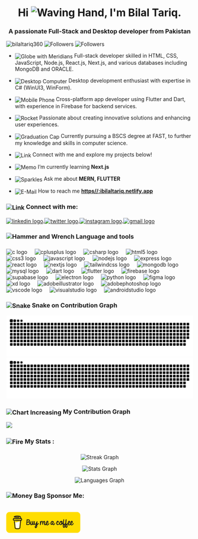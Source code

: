 <h1 align="center">Hi <img src="https://raw.githubusercontent.com/Tarikul-Islam-Anik/Animated-Fluent-Emojis/master/Emojis/Hand%20gestures/Waving%20Hand.png" alt="Waving Hand" width="35" height="35" />, I'm Bilal Tariq.</h1>
<h3 align="center">A passionate Full-Stack and Desktop developer from Pakistan</h3>


<p align="left"> <img src="https://komarev.com/ghpvc/?username=affan-ch&label=Profile%20views&color=0e75b6&style=flat" alt="bilaltariq360" />
<img src="https://img.shields.io/github/followers/bilaltariq360?label=Followers&style=flat&color=0e75b6" alt="Followers" /> 
<img src="https://img.shields.io/github/stars/bilaltariq360?label=Stars&style=flat&color=0e75b6" alt="Followers" /> </p>


- <img align="center" src="https://raw.githubusercontent.com/Tarikul-Islam-Anik/Animated-Fluent-Emojis/master/Emojis/Travel%20and%20places/Globe%20with%20Meridians.png" alt="Globe with Meridians" width="25" height="25" /> Full-stack developer skilled in HTML, CSS, JavaScript, Node.js, React.js, Next.js, and various databases including MongoDB and ORACLE.

- <img  align="center" src="https://raw.githubusercontent.com/Tarikul-Islam-Anik/Animated-Fluent-Emojis/master/Emojis/Objects/Desktop%20Computer.png" alt="Desktop Computer" width="25" height="25" /> Desktop development enthusiast with expertise in C# (WinUI3, WinForm).

- <img align="center" src="https://raw.githubusercontent.com/Tarikul-Islam-Anik/Animated-Fluent-Emojis/master/Emojis/Objects/Mobile%20Phone.png" alt="Mobile Phone" width="25" height="25" /> Cross-platform app developer using Flutter and Dart, with experience in Firebase for backend services.

- <img align="center" src="https://raw.githubusercontent.com/Tarikul-Islam-Anik/Animated-Fluent-Emojis/master/Emojis/Travel%20and%20places/Rocket.png" alt="Rocket" width="25" height="25" /> Passionate about creating innovative solutions and enhancing user experiences.

- <img align="center" src="https://raw.githubusercontent.com/Tarikul-Islam-Anik/Animated-Fluent-Emojis/master/Emojis/Objects/Graduation%20Cap.png" alt="Graduation Cap" width="25" height="25" /> Currently pursuing a BSCS degree at FAST, to further my knowledge and skills in computer science.

- <img align="center" src="https://raw.githubusercontent.com/Tarikul-Islam-Anik/Animated-Fluent-Emojis/master/Emojis/Objects/Link.png" alt="Link" width="25" height="25" /> Connect with me and explore my projects below!

<!--- <img align="center" src="https://raw.githubusercontent.com/Tarikul-Islam-Anik/Animated-Fluent-Emojis/master/Emojis/Objects/Telescope.png" alt="Telescope" width="25" height="25" /> I’m currently working on -->
<!---[Cyber Vault Desktop](https://github.com/affan-ch/Cyber-Vault-Desktop-Offline)-->

- <img align="center" src="https://raw.githubusercontent.com/Tarikul-Islam-Anik/Animated-Fluent-Emojis/master/Emojis/Objects/Memo.png" alt="Memo" width="25" height="25" /> I’m currently learning **Next.js**

- <img align="center" src="https://raw.githubusercontent.com/Tarikul-Islam-Anik/Animated-Fluent-Emojis/master/Emojis/Activities/Sparkles.png" alt="Sparkles" width="25" height="25" /> Ask me about **MERN, FLUTTER**


- <img align="center" src="https://raw.githubusercontent.com/Tarikul-Islam-Anik/Animated-Fluent-Emojis/master/Emojis/Objects/E-Mail.png" alt="E-Mail" width="25" height="25" /> How to reach me <a href="https://ibilaltariq.netlify.app/">**https//:ibilaltariq.netlify.app**</a>




<h3 align="left"><img align="center" src="https://raw.githubusercontent.com/Tarikul-Islam-Anik/Animated-Fluent-Emojis/master/Emojis/Objects/Link.png" alt="Link" width="30" height="30" /> Connect with me: </h3>

<p align="left">
  <a href="https://www.linkedin.com/in/ibilaltariq/">
  <img align="center" src="https://raw.githubusercontent.com/maurodesouza/profile-readme-generator/master/src/assets/icons/social/linkedin/default.svg" width="52" height="40" alt="linkedin logo"  />
  </a>

  <a href="https://x.com/ibilaltariq">
  <img align="center" src="https://raw.githubusercontent.com/maurodesouza/profile-readme-generator/master/src/assets/icons/social/twitter/default.svg" width="52" height="40" alt="twitter logo"  />
  </a>


  <a href="https://instagram.com/ibilaltariq">
  <img align="center" src="https://raw.githubusercontent.com/maurodesouza/profile-readme-generator/master/src/assets/icons/social/instagram/default.svg" width="52" height="40" alt="instagram logo"  />
  </a>
  
  <!--<a href="mailto:hafizbilaltariq360@gmail.com">
  <img align="center" src="https://raw.githubusercontent.com/maurodesouza/profile-readme-generator/master/src/assets/icons/social/microsoft-outlook/default.svg" width="52" height="40" alt="microsoft-outlook logo"  />
  </a>-->
  
  
  <a href="mailto:hafizbilaltariq360@gmail.com">
  <img align="center" src="https://raw.githubusercontent.com/maurodesouza/profile-readme-generator/master/src/assets/icons/social/gmail/default.svg" width="52" height="40" alt="gmail logo"  />
  </a>
  
</p>

###



<h3 align="left"><img src="https://raw.githubusercontent.com/Tarikul-Islam-Anik/Animated-Fluent-Emojis/master/Emojis/Objects/Hammer%20and%20Wrench.png" alt="Hammer and Wrench" width="30" height="30" /> Language and tools</h3>

###

<div align="left">
  <img src="https://skillicons.dev/icons?i=c" height="40" alt="c logo"  title="C"/>
  <img width="12" />
  <img src="https://skillicons.dev/icons?i=cpp" height="40" alt="cplusplus logo" title="C++" />
  <img width="12" />
  <img src="https://skillicons.dev/icons?i=cs" height="40" alt="csharp logo" title="C#" />
  <img width="12" />
  <img src="https://skillicons.dev/icons?i=html" height="40" alt="html5 logo" title="HTML" />
  <img width="12" />
  <img src="https://skillicons.dev/icons?i=css" height="40" alt="css3 logo"  title="CSS"/>
  <img width="12" />
  <img src="https://skillicons.dev/icons?i=js" height="40" alt="javascript logo"  title="JavaScript"/>
  <img width="12" />
  <img src="https://skillicons.dev/icons?i=nodejs" height="40" alt="nodejs logo"  title="Node.js"/>
  <img width="12" />
  <img src="https://skillicons.dev/icons?i=express" height="40" alt="express logo" title="Express.js" />
  <img width="12" />
  <img src="https://skillicons.dev/icons?i=react" height="40" alt="react logo" title="React.js"  />
  <img width="12" />
  <img src="https://skillicons.dev/icons?i=nextjs" height="40" alt="nextjs logo" title="Next.js" />
  <img width="12" />
  <img src="https://skillicons.dev/icons?i=tailwind" height="40" alt="tailwindcss logo" title="Tailwind Css" />
  <img width="12" />
  <!--<img src="https://skillicons.dev/icons?i=ts" height="40" alt="typescript logo" title="TypeScript" />
  <img width="12" />-->
  <img src="https://skillicons.dev/icons?i=mongodb" height="40" alt="mongodb logo" title="MongoDB" />
  <img width="12" />
  <img src="https://skillicons.dev/icons?i=mysql" height="40" alt="mysql logo" title="MySQL" />
  <img width="12" />
  <img src="https://skillicons.dev/icons?i=dart" height="40" alt="dart logo" title="Dart" />
  <img width="12" />
  <img src="https://skillicons.dev/icons?i=flutter" height="40" alt="flutter logo" title="Flutter" />
  <img width="12" />
  <img src="https://skillicons.dev/icons?i=firebase" height="40" alt="firebase logo" title="Firebase" />
  <img width="12" />
  <img src="https://skillicons.dev/icons?i=supabase" height="40" alt="supabase logo" title="Supabase" />
  <img width="12" />
  <img src="https://skillicons.dev/icons?i=electron" height="40" alt="electron logo" title="Electron.js" />
  <img width="12" />
  <img src="https://skillicons.dev/icons?i=py" height="40" alt="python logo" title="Python" />
  <img width="12" />
  <img src="https://skillicons.dev/icons?i=figma" height="40" alt="figma logo" title="Figma" />
  <img width="12" />
  <img src="https://skillicons.dev/icons?i=xd" height="40" alt="xd logo" title="Adobe XD" />
  <img width="12" />
  <img src="https://skillicons.dev/icons?i=ai" height="40" alt="adobeillustrator logo" title="Adobe Illustrator" />
  <img width="12" />
  <img src="https://skillicons.dev/icons?i=ps" height="40" alt="adobephotoshop logo" title="Adobe Photoshop" />
  <img width="12" />
  <img src="https://skillicons.dev/icons?i=vscode" height="40" alt="vscode logo" title="VS Code" />
  <img width="12" />
  <img src="https://skillicons.dev/icons?i=visualstudio" height="40" alt="visualstudio logo" title="Visual Studio" />
  <img width="12" />
  <img src="https://skillicons.dev/icons?i=androidstudio" height="40" alt="androidstudio logo" title="Android Studio" />
</div>

###

<h3><img align="center" src="https://raw.githubusercontent.com/Tarikul-Islam-Anik/Animated-Fluent-Emojis/master/Emojis/Animals/Snake.png" alt="Snake" width="30" height="30" />  Snake on Contribution Graph</h3>
<div align="center">
  <a href="https://github.com/settings/appearance#gh-dark-mode-only">
    <img src="https://github.com/affan-ch/affan-ch/blob/main/dist/github-contribution-grid-snake-dark.svg" alt="snake" />
    </a>
  <a href="https://github.com/settings/appearance#gh-light-mode-only">
    <img src="https://github.com/affan-ch/affan-ch/blob/main/dist/github-contribution-grid-snake.svg" alt="snake" />
    </a>
</div>


###

<h3><img align="center" src="https://raw.githubusercontent.com/Tarikul-Islam-Anik/Animated-Fluent-Emojis/master/Emojis/Objects/Chart%20Increasing.png" alt="Chart Increasing" width="30" height="30" />  My Contribution Graph</h3>

<img src="https://github-readme-activity-graph.vercel.app/graph?username=bilaltariq360&hide_border=true&theme=react-dark&custom_title=Bilal%27s+Contribution+Graph+%28Last+30+Days%29&area=true"  />



###


###

<h3 align="left"><img align="center" src="https://raw.githubusercontent.com/Tarikul-Islam-Anik/Animated-Fluent-Emojis/master/Emojis/Travel%20and%20places/Fire.png" alt="Fire" width="30" height="30" />   My Stats :</h3>

###

<div align="center">
 
  <img src="https://streak-stats.demolab.com/?user=affan-ch&locale=en&mode=daily&theme=github_dark&hide_border=false&border_radius=5&date_format=j%20M%5B%20Y%5D&order=1" height="220" alt="Streak Graph"  /> <br>
 
  <img src="https://github-readme-stats-affan.vercel.app/api?username=affan-ch&hide_title=true&hide_rank=false&show_icons=true&include_all_commits=true&count_private=true&disable_animations=true&theme=github_dark&locale=en&hide_border=false&order=2&icon_color=39D353&border_color=39D353&show=reviews,discussions_started,discussions_answered,prs_merged,prs_merged_percentage" height="300" width="600" alt="Stats Graph" /> <br>
  
  <img src="https://github-readme-stats.vercel.app/api/top-langs?username=affan-ch&locale=en&hide_title=true&layout=compact&card_width=320&langs_count=6&theme=github_dark&hide_border=false&border_color=39D353&order=3&disable_animations=true" height="180" alt="Languages Graph" /> <br>
  
</div>

###
<h3 align="left"><img src="https://raw.githubusercontent.com/Tarikul-Islam-Anik/Animated-Fluent-Emojis/master/Emojis/Objects/Money%20Bag.png" alt="Money Bag" width="31" height="31" /> Sponsor Me: </h3>
<p align="left">
  <br>
  <a href="https://www.buymeacoffee.com/ibilaltariq" />
  <img src="https://github.com/affan-ch/affan-ch/blob/main/bmc-button.png" width="200"/>
